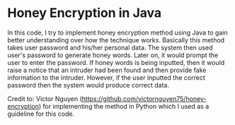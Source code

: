 # Honey Encryption in Java

In this code, I try to implement honey encryption method using Java to gain better understanding over how the technique works.
Basically this method takes user password and his/her personal data. The system then used user's password to generate honey words. Later on, it would prompt the user to enter the password. If honey words is being inputted, then it would raise a notice that an intruder had been found and then provide fake information to the intruder. However, if the user inputted the correct password then the system would produce correct data. 

Credit to: Victor Nguyen (https://github.com/victornguyen75/honey-encryption) for implementing the method in Python which I used as a guideline for this code. 
